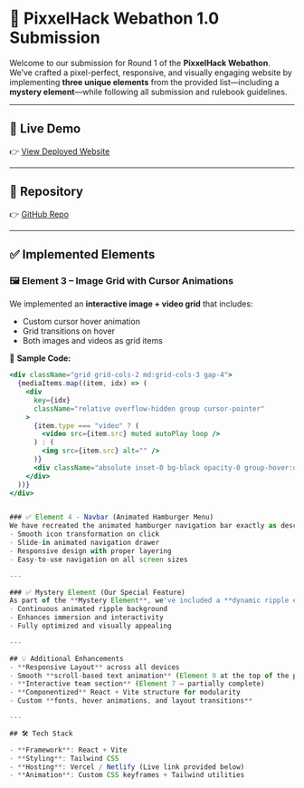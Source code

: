 # 🌌 PixxelHack Webathon 1.0 Submission

Welcome to our submission for Round 1 of the **PixxelHack Webathon**.  
We’ve crafted a pixel-perfect, responsive, and visually engaging website by implementing **three unique elements** from the provided list—including a **mystery element**—while following all submission and rulebook guidelines.

---

## 🚀 Live Demo
👉 [View Deployed Website](https://your-live-link.vercel.app)

---

## 📂 Repository
👉 [GitHub Repo](https://github.com/your-repo-link)

---

## ✅ Implemented Elements

### 🖼️ Element 3 – **Image Grid with Cursor Animations**
We implemented an **interactive image + video grid** that includes:
- Custom cursor hover animation
- Grid transitions on hover
- Both images and videos as grid items

🔧 **Sample Code:**
```jsx
<div className="grid grid-cols-2 md:grid-cols-3 gap-4">
  {mediaItems.map((item, idx) => (
    <div
      key={idx}
      className="relative overflow-hidden group cursor-pointer"
    >
      {item.type === "video" ? (
        <video src={item.src} muted autoPlay loop />
      ) : (
        <img src={item.src} alt="" />
      )}
      <div className="absolute inset-0 bg-black opacity-0 group-hover:opacity-30 transition-opacity duration-300" />
    </div>
  ))}
</div>


### ✅ Element 4 - Navbar (Animated Hamburger Menu)
We have recreated the animated hamburger navigation bar exactly as described in the reference video:
- Smooth icon transformation on click
- Slide-in animated navigation drawer
- Responsive design with proper layering
- Easy-to-use navigation on all screen sizes

---

### ✅ Mystery Element (Our Special Feature)
As part of the **Mystery Element**, we've included a **dynamic ripple effect background** that adds visual interaction and personality to our webpage. Key features:
- Continuous animated ripple background
- Enhances immersion and interactivity
- Fully optimized and visually appealing

---

## 💡 Additional Enhancements
- **Responsive Layout** across all devices
- Smooth **scroll-based text animation** (Element 9 at the top of the page)
- **Interactive team section** (Element 7 — partially complete)
- **Componentized** React + Vite structure for modularity
- Custom **fonts, hover animations, and layout transitions**

---

## 🛠️ Tech Stack

- **Framework**: React + Vite
- **Styling**: Tailwind CSS
- **Hosting**: Vercel / Netlify (Live link provided below)
- **Animation**: Custom CSS keyframes + Tailwind utilities
